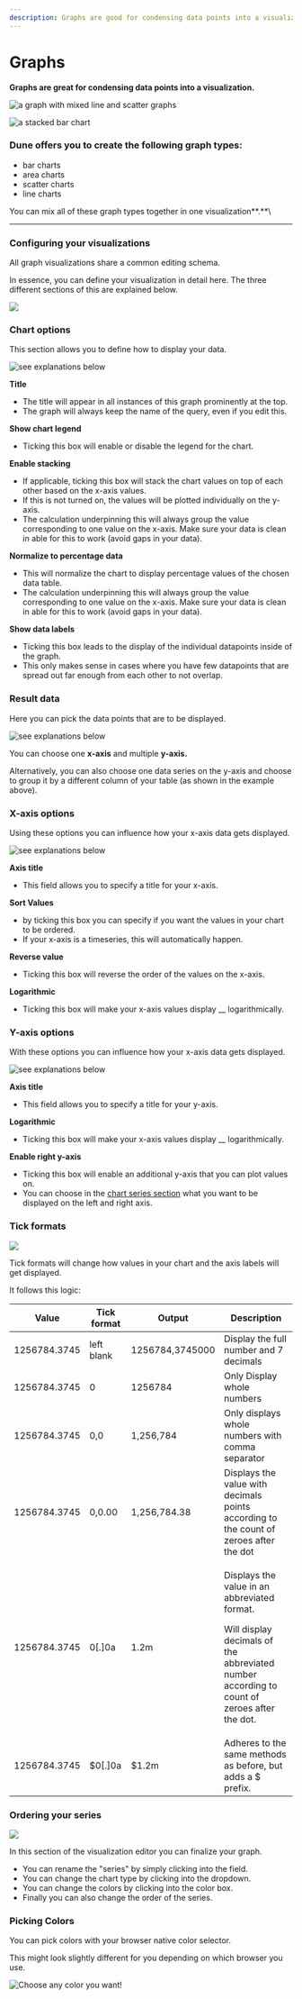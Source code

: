 ```yaml
---
description: Graphs are good for condensing data points into a visualization.
---
```


# Graphs

**Graphs are great for condensing data points into a visualization.**

![a graph with mixed line and scatter graphs](images/graphs-1.png)

![a stacked bar chart](images/graphs-2.png)

### Dune offers you to create the following graph types:

* bar charts
* area charts
* scatter charts
* line charts

You can mix all of these graph types together in one visualization\*\*.\*\*\\

***

### Configuring your visualizations

All graph visualizations share a common editing schema.

In essence, you can define your visualization in detail here. The three different sections of this are explained below.

![](images/graphs-3.png)

### Chart options

This section allows you to define how to display your data.

![see explanations below](images/graphs-4.png)

**Title**

* The title will appear in all instances of this graph prominently at the top.
* The graph will always keep the name of the query, even if you edit this.

**Show chart legend**

* Ticking this box will enable or disable the legend for the chart.

**Enable stacking**

* If applicable, ticking this box will stack the chart values on top of each other based on the x-axis values.
* If this is not turned on, the values will be plotted individually on the y-axis.
* The calculation underpinning this will always group the value corresponding to one value on the x-axis. Make sure your data is clean in able for this to work (avoid gaps in your data).

**Normalize to percentage data**

* This will normalize the chart to display percentage values of the chosen data table.
* The calculation underpinning this will always group the value corresponding to one value on the x-axis. Make sure your data is clean in able for this to work (avoid gaps in your data).

**Show data labels**

* Ticking this box leads to the display of the individual datapoints inside of the graph.
* This only makes sense in cases where you have few datapoints that are spread out far enough from each other to not overlap.

### Result data

Here you can pick the data points that are to be displayed.

![see explanations below](images/graphs-5.png)

You can choose one **x-axis** and multiple **y-axis.**

Alternatively, you can also choose one data series on the y-axis and choose to group it by a different column of your table (as shown in the example above).

### **X-axis options**

Using these options you can influence how your x-axis data gets displayed.

![see explanations below](images/graphs-6.png)

**Axis title**

* This field allows you to specify a title for your x-axis.

**Sort Values**

* by ticking this box you can specify if you want the values in your chart to be ordered.
* If your x-axis is a timeseries, this will automatically happen.

**Reverse value**

* Ticking this box will reverse the order of the values on the x-axis.

**Logarithmic**

* Ticking this box will make your x-axis values display \_\_ logarithmically.

### **Y-axis options**

With these options you can influence how your x-axis data gets displayed.

![see explanations below](images/graphs-7.png)

**Axis title**

* This field allows you to specify a title for your y-axis.

**Logarithmic**

* Ticking this box will make your x-axis values display \_\_ logarithmically.

**Enable right y-axis**

* Ticking this box will enable an additional y-axis that you can plot values on.
* You can choose in the [chart series section](graphs.md#ordering-your-series) what you want to be displayed on the left and right axis.

### **Tick formats**

![](images/graphs-8.png)

Tick formats will change how values in your chart and the axis labels will get displayed.

It follows this logic:

| Value        | Tick format | Output          | Description                                                                                                                                           |
| ------------ | ----------- | --------------- | ----------------------------------------------------------------------------------------------------------------------------------------------------- |
| 1256784.3745 | left blank  | 1256784,3745000 | Display the full number and 7 decimals                                                                                                                |
| 1256784.3745 | 0           | 1256784         | Only Display whole numbers                                                                                                                            |
| 1256784.3745 | 0,0         | 1,256,784       | Only displays whole numbers with comma separator                                                                                                      |
| 1256784.3745 | 0,0.00      | 1,256,784.38    | Displays the value with decimals points according to the count of zeroes after the dot                                                                |
| 1256784.3745 | 0\[.]0a     | 1.2m            | <p>Displays the value in an abbreviated format.</p><p>Will display decimals of the abbreviated number according to count of zeroes after the dot.</p> |
| 1256784.3745 | $0\[.]0a    | $1.2m           | Adheres to the same methods as before, but adds a $ prefix.                                                                                           |

### Ordering your series

![](images/graphs-9.png)

In this section of the visualization editor you can finalize your graph.

* You can rename the "series" by simply clicking into the field.
* You can change the chart type by clicking into the dropdown.
* You can change the colors by clicking into the color box.
* Finally you can also change the order of the series.

### Picking Colors

You can pick colors with your browser native color selector.

This might look slightly different for you depending on which browser you use.

![Choose any color you want!](images/graphs-color.gif)
